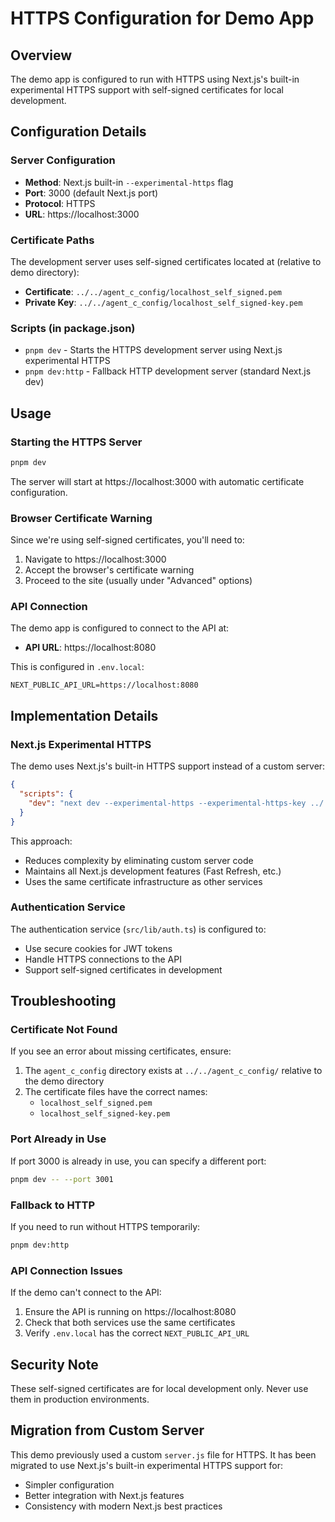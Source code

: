# HTTPS Configuration for Demo App

## Overview
The demo app is configured to run with HTTPS using Next.js's built-in experimental HTTPS support with self-signed certificates for local development.

## Configuration Details

### Server Configuration
- **Method**: Next.js built-in `--experimental-https` flag
- **Port**: 3000 (default Next.js port)
- **Protocol**: HTTPS
- **URL**: https://localhost:3000

### Certificate Paths
The development server uses self-signed certificates located at (relative to demo directory):
- **Certificate**: `../../agent_c_config/localhost_self_signed.pem`
- **Private Key**: `../../agent_c_config/localhost_self_signed-key.pem`

### Scripts (in package.json)
- `pnpm dev` - Starts the HTTPS development server using Next.js experimental HTTPS
- `pnpm dev:http` - Fallback HTTP development server (standard Next.js dev)

## Usage

### Starting the HTTPS Server
```bash
pnpm dev
```

The server will start at https://localhost:3000 with automatic certificate configuration.

### Browser Certificate Warning
Since we're using self-signed certificates, you'll need to:
1. Navigate to https://localhost:3000
2. Accept the browser's certificate warning
3. Proceed to the site (usually under "Advanced" options)

### API Connection
The demo app is configured to connect to the API at:
- **API URL**: https://localhost:8080

This is configured in `.env.local`:
```env
NEXT_PUBLIC_API_URL=https://localhost:8080
```

## Implementation Details

### Next.js Experimental HTTPS
The demo uses Next.js's built-in HTTPS support instead of a custom server:

```json
{
  "scripts": {
    "dev": "next dev --experimental-https --experimental-https-key ../../agent_c_config/localhost_self_signed-key.pem --experimental-https-cert ../../agent_c_config/localhost_self_signed.pem"
  }
}
```

This approach:
- Reduces complexity by eliminating custom server code
- Maintains all Next.js development features (Fast Refresh, etc.)
- Uses the same certificate infrastructure as other services

### Authentication Service
The authentication service (`src/lib/auth.ts`) is configured to:
- Use secure cookies for JWT tokens
- Handle HTTPS connections to the API
- Support self-signed certificates in development

## Troubleshooting

### Certificate Not Found
If you see an error about missing certificates, ensure:
1. The `agent_c_config` directory exists at `../../agent_c_config/` relative to the demo directory
2. The certificate files have the correct names:
   - `localhost_self_signed.pem`
   - `localhost_self_signed-key.pem`

### Port Already in Use
If port 3000 is already in use, you can specify a different port:
```bash
pnpm dev -- --port 3001
```

### Fallback to HTTP
If you need to run without HTTPS temporarily:
```bash
pnpm dev:http
```

### API Connection Issues
If the demo can't connect to the API:
1. Ensure the API is running on https://localhost:8080
2. Check that both services use the same certificates
3. Verify `.env.local` has the correct `NEXT_PUBLIC_API_URL`

## Security Note
These self-signed certificates are for local development only. Never use them in production environments.

## Migration from Custom Server
This demo previously used a custom `server.js` file for HTTPS. It has been migrated to use Next.js's built-in experimental HTTPS support for:
- Simpler configuration
- Better integration with Next.js features
- Consistency with modern Next.js best practices